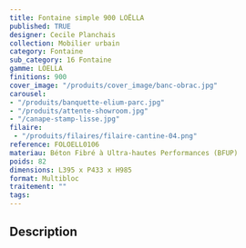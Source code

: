 ```yaml
---
title: Fontaine simple 900 LOËLLA 
published: TRUE
designer: Cecile Planchais
collection: Mobilier urbain
category: Fontaine
sub_category: 16 Fontaine
gamme: LOELLA
finitions: 900
cover_image: "/produits/cover_image/banc-obrac.jpg"
carousel: 
- "/produits/banquette-elium-parc.jpg"
- "/produits/attente-showroom.jpg"
- "/canape-stamp-lisse.jpg"
filaire: 
 - "/produits/filaires/filaire-cantine-04.png"
reference: FOLOELL0106
materiau: Béton Fibré à Ultra-hautes Performances (BFUP)
poids: 82
dimensions: L395 x P433 x H985 
format: Multibloc
traitement: ""
tags: 
---
```


## Description
